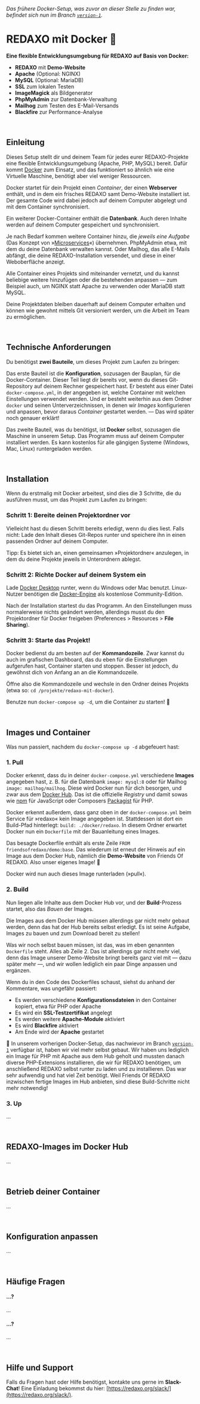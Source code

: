_Das frühere Docker-Setup, was zuvor an dieser Stelle zu finden war, befindet sich nun im Branch [`version-1`](https://github.com/FriendsOfREDAXO/redaxo-mit-docker/tree/version-1)._


# REDAXO mit Docker 🐳

**Eine flexible Entwicklungsumgebung für REDAXO auf Basis von Docker:**

- **REDAXO** mit **Demo-Website**
- **Apache** (Optional: NGINX)
- **MySQL** (Optional: MariaDB)
- **SSL** zum lokalen Testen
- **ImageMagick** als Bildgenerator
- **PhpMyAdmin** zur Datenbank-Verwaltung
- **Mailhog** zum Testen des E-Mail-Versands
- **Blackfire** zur Performance-Analyse


&nbsp;


## Einleitung

Dieses Setup stellt dir und deinem Team für jedes eurer REDAXO-Projekte eine flexible Entwicklungsumgebung (Apache, PHP, MySQL) bereit. Dafür kommt [Docker](https://de.wikipedia.org/wiki/Docker_(Software)) zum Einsatz, und das funktioniert so ähnlich wie eine Virtuelle Maschine, benötigt aber viel weniger Ressourcen.

Docker startet für dein Projekt einen *Container*, der einen **Webserver** enthält, und in dem ein frisches REDAXO samt Demo-Website installiert ist. Der gesamte Code wird dabei jedoch auf deinem Computer abgelegt und mit dem Container synchronisiert.

Ein weiterer Docker-Container enthält die **Datenbank**. Auch deren Inhalte werden auf deinem Computer gespeichert und synchronisiert.

Je nach Bedarf kommen weitere Container hinzu, die *jeweils eine Aufgabe* (Das Konzept von »[Microservices](https://de.wikipedia.org/wiki/Microservices)«) übernehmen. PhpMyAdmin etwa, mit dem du deine Datenbank verwalten kannst. Oder Mailhog, das alle E-Mails abfängt, die deine REDAXO-Installation versendet, und diese in einer Weboberfläche anzeigt.

Alle Container eines Projekts sind miteinander vernetzt, und du kannst beliebige weitere hinzufügen oder die bestehenden anpassen — zum Beispiel auch, um NGINX statt Apache zu verwenden oder MariaDB statt MySQL.

Deine Projektdaten bleiben dauerhaft auf deinem Computer erhalten und können wie gewohnt mittels Git versioniert werden, um die Arbeit im Team zu ermöglichen.


&nbsp;


## Technische Anforderungen

Du benötigst **zwei Bauteile**, um dieses Projekt zum Laufen zu bringen:

Das erste Bauteil ist die **Konfiguration**, sozusagen der Bauplan, für die Docker-Container. Dieser Teil liegt dir bereits vor, wenn du dieses Git-Repository auf deinem Rechner gespeichert hast. Er besteht aus einer Datei `docker-compose.yml`, in der angegeben ist, welche Container mit welchen Einstellungen verwendet werden. Und er besteht weiterhin aus dem Ordner `docker` und seinen Unterverzeichnissen, in denen wir *Images* konfigurieren und anpassen, bevor daraus *Container* gestartet werden. — Das wird später noch genauer erklärt!

Das zweite Bauteil, was du benötigst, ist **Docker** selbst, sozusagen die Maschine in unserem Setup. Das Programm muss auf deinem Computer installiert werden. Es kann kostenlos für alle gängigen Systeme (Windows, Mac, Linux) runtergeladen werden.


&nbsp;


## Installation

Wenn du erstmalig mit Docker arbeitest, sind dies die 3 Schritte, die du ausführen musst, um das Projekt zum Laufen zu bringen:

### Schritt 1: Bereite deinen Projektordner vor

Vielleicht hast du diesen Schritt bereits erledigt, wenn du dies liest. Falls nicht: Lade den Inhalt dieses Git-Repos runter und speichere ihn in einen passenden Ordner auf deinem Computer.

Tipp: Es bietet sich an, einen gemeinsamen »Projektordner« anzulegen, in dem du deine Projekte jeweils in Unterordnern ablegst.

### Schritt 2: Richte Docker auf deinem System ein

Lade [Docker Desktop](https://www.docker.com/products/docker-desktop) runter, wenn du Windows oder Mac benutzt. Linux-Nutzer benötigen die [Docker-Engine](https://hub.docker.com/search?q=&type=edition&offering=community&operating_system=linux) als kostenlose Community-Edition.

Nach der Installation startest du das Programm. An den Einstellungen muss normalerweise nichts geändert werden, allerdings musst du den Projektordner für Docker freigeben (Preferences > Resources > **File Sharing**).

### Schritt 3: Starte das Projekt!

Docker bedienst du am besten auf der **Kommandozeile**. Zwar kannst du auch im grafischen Dashboard, das du eben für die Einstellungen aufgerufen hast, Container starten und stoppen. Besser ist jedoch, du gewöhnst dich von Anfang an an die Kommandozeile.

Öffne also die Kommandozeile und wechsle in den Ordner deines Projekts (etwa so: `cd /projekte/redaxo-mit-docker`).

Benutze nun `docker-compose up -d`, um die Container zu starten! 🚀


&nbsp;


## Images und Container

Was nun passiert, nachdem du `docker-compose up -d` abgefeuert hast:

### 1. Pull

Docker erkennt, dass du in deiner `docker-compose.yml` verschiedene **Images** angegeben hast, z. B. für die Datenbank `image: mysql:8` oder für Mailhog `image: mailhog/mailhog`. Diese wird Docker nun für dich besorgen, und zwar aus dem [Docker Hub](https://hub.docker.com/). Das ist die offizielle *Registry* und damit sowas wie [npm](https://www.npmjs.com/) für JavaScript oder Composers [Packagist](https://packagist.org/) für PHP.

Docker erkennt außerdem, dass ganz oben in der `docker-compose.yml` beim Service für »redaxo« kein Image angegeben ist. Stattdessen ist dort ein Build-Pfad hinterlegt: `build: ./docker/redaxo`. In diesem Ordner erwartet Docker nun ein `Dockerfile` mit der Bauanleitung eines Images.

Das besagte Dockerfile enthält als erste Zeile `FROM friendsofredaxo/demo:base`. Das wiederum ist erneut der Hinweis auf ein Image aus dem Docker Hub, nämlich die **Demo-Website** von Friends Of REDAXO. Also unser eigenes Image! 🙌  

Docker wird nun auch dieses Image runterladen (»pull«).

### 2. Build

Nun liegen alle Inhalte aus dem Docker Hub vor, und der **Build**-Prozess startet, also das *Bauen* der Images.

Die Images aus dem Docker Hub müssen allerdings gar nicht mehr gebaut werden, denn das hat der Hub bereits selbst erledigt. Es ist seine Aufgabe, Images zu bauen und zum Download bereit zu stellen!

Was wir noch selbst bauen müssen, ist das, was im eben genannten `Dockerfile` steht. Alles ab Zeile 2. Das ist allerdings gar nicht mehr viel, denn das Image unserer Demo-Website bringt bereits ganz viel mit — dazu später mehr —, und wir wollen lediglich ein paar Dinge anpassen und ergänzen.

Wenn du in den Code des Dockerfiles schaust, siehst du anhand der Kommentare, was ungefähr passiert:

* Es werden verschiedene **Konfigurationsdateien** in den Container kopiert, etwa für PHP oder Apache
* Es wird ein **SSL-Testzertifikat** angelegt
* Es werden weitere **Apache-Module** aktiviert
* Es wird **Blackfire** aktiviert
* Am Ende wird der **Apache** gestartet 

🥳 In unserem vorherigen Docker-Setup, das nachwievor im Branch [`version-1`](https://github.com/FriendsOfREDAXO/redaxo-mit-docker/tree/version-1) verfügbar ist, haben wir viel mehr selbst gebaut. Wir haben uns lediglich ein Image für PHP mit Apache aus dem Hub geholt und mussten danach diverse PHP-Extensions installieren, die wir für REDAXO benötigen, um anschließend REDAXO selbst runter zu laden und zu installieren. Das war sehr aufwendig und hat viel Zeit benötigt. Weil Friends Of REDAXO inzwischen fertige Images im Hub anbieten, sind diese Build-Schritte nicht mehr notwendig!

### 3. Up

…


&nbsp;


## REDAXO-Images im Docker Hub

…


&nbsp;


## Betrieb deiner Container

…


&nbsp;


## Konfiguration anpassen

…


&nbsp;


## Häufige Fragen


#### …?

…


#### …?

…


&nbsp;


## Hilfe und Support

Falls du Fragen hast oder Hilfe benötigst, kontakte uns gerne im **Slack-Chat**! Eine Einladung bekommst du hier: [https://redaxo.org/slack/](https://redaxo.org/slack/).
